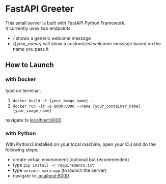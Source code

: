 # FastAPI Greeter
This small server is built with FastAPI Python Framework.\
It currently uses two endpoints:
- */* shows a generic welcome message
- */{your_name}* will show a customized welcome message based on the name you pass it

## How to Launch

### with Docker
type on terminal:
1) `docker build -t {your_image_name} .`
2) `docker run -it -p 8000:8000 --name {your_container_name} {your_image_name}`

navigate to [localhost:8000](http://localhost:8000)

### with Python
With Python3 installed on your local machine, open your CLI and do the following steps:
- create virtual environment (optional but recommended)
- type `pip install -r requirements.txt`
- type `uvicorn main:app`  (to launch the server)
- navigate to [localhost:8000](http://localhost:8000)
